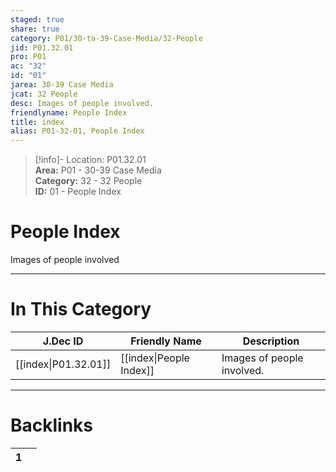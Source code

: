 ```yaml
---  
staged: true  
share: true  
category: P01/30-to-39-Case-Media/32-People  
jid: P01.32.01  
pro: P01  
ac: "32"  
id: "01"  
jarea: 30-39 Case Media  
jcat: 32 People  
desc: Images of people involved.  
friendlyname: People Index  
title: index  
alias: P01-32-01, People Index  
---  
```

  
>[!info]- Location: P01.32.01  
>**Area:** P01 - 30-39 Case Media  
>**Category:** 32 - 32 People  
>**ID:** 01 - People Index  
  
# People Index  
  
Images of people involved  
   
  
  
---  
# In This Category  
  
| J.Dec ID                                                                 | Friendly Name                                                               | Description                |  
| ------------------------------------------------------------------------ | --------------------------------------------------------------------------- | -------------------------- |  
| [[index\|P01.32.01]] | [[index\|People Index]] | Images of people involved. |  
  
  
---  
# Backlinks  
<div><table class="dataview table-view-table"><thead class="table-view-thead"><tr class="table-view-tr-header"><th class="table-view-th"><span></span><span class="dataview small-text">1</span></th><th class="table-view-th"><span></span></th></tr></thead><tbody class="table-view-tbody"></tbody></table></div>